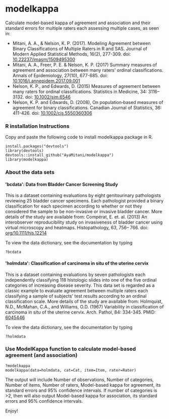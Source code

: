 # modelkappa
Calculate model-based kappa of agreement and association and their standard errors for multiple raters each assessing multiple cases, as seen in:
- Mitani, A. A., & Nelson, K. P. (2017). Modeling Agreement between Binary Classifications of Multiple Raters in R and SAS. Journal of Modern Applied Statistical Methods, 16(2), 277-309. doi: [10.22237/jmasm/1509495300](https://digitalcommons.wayne.edu/jmasm/vol16/iss2/15/)
- Mitani, A. A., Freer, P. E. & Nelson, K. P. (2017) Summary measures of agreement and association between many raters' ordinal classifications. Annals of Epidemiology, 27(10), 677-685. doi: [10.1016/j.annepidem.2017.09.001](http://www.sciencedirect.com/science/article/pii/S1047279717303447)
- Nelson, K. P., and Edwards, D. (2015) Measures of agreement between many raters for ordinal classifications. Statistics in Medicine, 34: 3116–3132. doi: [10.1002/sim.6546](https://onlinelibrary.wiley.com/doi/abs/10.1002/sim.6546) 
- Nelson, K. P. and Edwards, D. (2008), On population‐based measures of agreement for binary classifications. Canadian Journal of Statistics, 36: 411-426. doi: [10.1002/cjs.5550360306](https://onlinelibrary.wiley.com/action/showCitFormats?doi=10.1002%2Fcjs.5550360306)

### R installation Instructions
Copy and paste the following code to install modelkappa package in R.
```
install.packages("devtools")
library(devtools)
devtools::install_github("AyaMitani/modelkappa")
library(modelkappa)
```
### About the data sets
#### 'bcdata': Data from Bladder Cancer Screening Study
This is a dataset containing evaluations by eight genitourinary pathologists reviewing 25 bladder cancer specimens.
Each pathologist provided a binary classification for each specimen according to whether or not they considered the sample to be non-invasive or invasive bladder cancer. More details of the study are available from: Compérat, E. et. al. (2013) An interobserver reproducibility study on invasiveness of bladder cancer using virtual microscopy and heatmaps. Histopathology, 63, 756– 766. doi: [org/10.1111/his.12214](https://doi.org/10.1111/his.12214)

To view the data dictionary, see the documentation by typing
```
?bcdata
```

#### 'holmdata': Classification of carcinoma in situ of the uterine cervix
This is a dataset containing evaluations by seven pathologists each independently classifying 118 histologic slides into one of the five ordinal categories of increasing disease severity. This data set is regarded as a classic example to evaluate agreement between multiple raters each classifying a sample of subjects' test results according to an ordinal classification scale. More details of the study are available from: Holmquist, N.D., McMahan, C.A., and Williams, O.D. (1967) Variability in classification of carcinoma in situ of the uterine cervix. Arch. Pathol, 84: 334-345. PMID: [6045446](https://www.ncbi.nlm.nih.gov/pubmed/6045443)

To view the data dictionary, see the documentation by typing
```
?holmdata
```

### Use ModelKappa function to calculate model-based agreement (and association)
```
?modelkappa 
modelkappa(data=holmdata, cat=Cat, item=Item, rater=Rater)
```
The output will include Number of observations, Number of categories, Number of items, Number of raters, Model-based kappa for agreement, its standard errors and 95% confidence intervals. If number of categories is >2, then will also output Model-based kappa for association, its standard errors and 95% confidence intervals. 

Enjoy!

